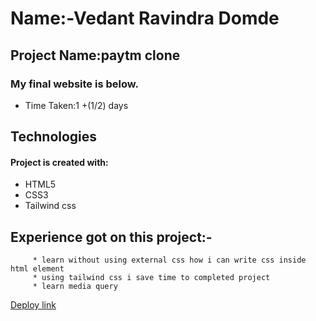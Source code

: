 # Name:-Vedant Ravindra Domde

## Project Name:paytm clone

### My final website is below.


- Time Taken:1 +(1/2) days

## Technologies
#### Project is created with:
* HTML5
* CSS3
* Tailwind css


## Experience got on this project:-
         * learn without using external css how i can write css inside html element
         * using tailwind css i save time to completed project
         * learn media query


  [Deploy link](https://vedantdomde.github.io/Rode-Clone/) 